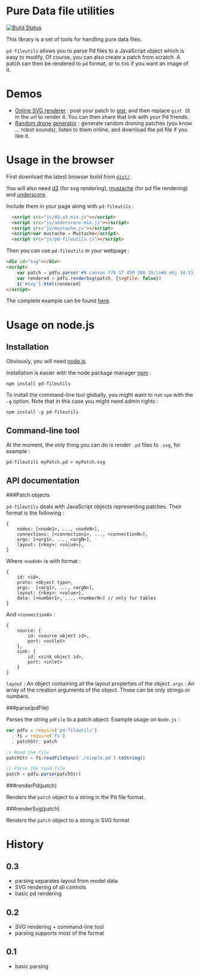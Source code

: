 Pure Data file utilities
==========================

[![Build Status](https://travis-ci.org/sebpiq/pd-fileutils.png)](https://travis-ci.org/sebpiq/pd-fileutils)

This library is a set of tools for handling pure data files.

`pd-fileutils` allows you to parse Pd files to a JavaScript object which is easy to modify. Of course, you can also create a patch from scratch. A patch can then be rendered to `pd` format, or to `SVG` if you want an image of it.

Demos
======

- [Online SVG renderer](http://sebpiq.github.com/pd-fileutils/onlineSvgRenderer.html) : post your patch to [gist](https://gist.github.com/), and then replace `gist ID` in the url to render it. You can then share that link with your Pd friends.
- [Random drone generator](http://sebpiq.github.com/pd-fileutils/randomDrone.html) : generate random droning patches (you know ... robot sounds), listen to them online, and download the pd file if you like it. 


Usage in the browser
======================

First download the latest browser build from [`dist/`](https://github.com/sebpiq/pd-fileutils/tree/master/dist).

You will also need [d3](http://d3js.org/) (for svg rendering), [mustache](http://mustache.github.com/) (for pd file rendering) and [underscore](http://underscorejs.org/).

Include them in your page along with `pd-fileutils` : 

```html
  <script src="js/d3.v3.min.js"></script>
  <script src="js/underscore-min.js"></script>
  <script src="js/mustache.js"></script>
  <script>var mustache = Mustache</script>
  <script src="js/pd-fileutils.js"></script>
```

Then you can use `pd-fileutils` in your webpage :

```html
<div id="svg"></div>
<script>
    var patch = pdfu.parse('#N canvas 778 17 450 300 10;\n#X obj 14 13 loadbang;\n#X obj 14 34 print bla;\n#X connect 0 0 1 0;')
    var rendered = pdfu.renderSvg(patch, {svgFile: false})
    $('#svg').html(rendered)
</script>
```

The complete example can be found [here](http://sebpiq.github.com/pd-fileutils/basic.html).


Usage on node.js
==================

Installation
-------------

Obviously, you will need [node.js](http://nodejs.org/).

Installation is easier with the node package manager [npm](https://npmjs.org/) :

```
npm install pd-fileutils
```

To install the command-line tool globally, you might want to run `npm` with the `-g` option. Note that in this case you might need admin rights :

```
npm install -g pd-fileutils
```


Command-line tool
------------------

At the moment, the only thing you can do is render `.pd` files to `.svg`, for example : 

```
pd-fileutils myPatch.pd > myPatch.svg
```


API documentation
-------------------

###Patch objects

`pd-fileutils` deals with JavaScript objects representing patches. Their format is the following :

```
{
    nodes: [<node1>, ..., <nodeN>],
    connections: [<connection1>, ..., <connectionN>],
    args: [<arg1>, ..., <argN>],
    layout: {<key>: <value>},
}
```

Where `<nodeK>` is with format :

```
{
    id: <id>,
    proto: <object type>,
    args:  [<arg1>, ..., <argN>],
    layout: {<key>: <value>},
    data: [<number1>, ..., <numberN>] // only for tables
}
```

And `<connectionK>` :

```
{
    source: {
        id: <source object id>,
        port: <outlet>
    },
    sink: {
        id: <sink object id>,
        port: <inlet>
    }
}
```

`layout` : An object containing all the layout properties of the object.
`args` : An array of the creation arguments of the object. Those can be only strings or numbers.




###parse(pdFile)

Parses the string `pdFile` to a patch object. Example usage on `Node.js` :

```javascript
var pdfu = require('pd-fileutils')
  , fs = require('fs')
  , patchStr, patch

// Read the file
patchStr = fs.readFileSync('./simple.pd').toString()

// Parse the read file
patch = pdfu.parse(patchStr)
```

###renderPd(patch)

Renders the `patch` object to a string in the Pd file format.


###renderSvg(patch)

Renders the `patch` object to a string in SVG format


History
========

0.3
----

- parsing separates layout from model data
- SVG rendering of all controls
- basic pd rendering

0.2
----

- SVG rendering + command-line tool
- parsing supports most of the format 

0.1
----

- basic parsing
